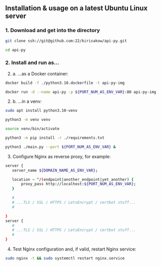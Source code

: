 ## Installation & usage on a latest Ubuntu Linux server

### 1. Download and get into the directory

```sh
git clone ssh://git@github.com:22/kirisakow/api-py.git

cd api-py
```

### 2. Install and run as...

2. a. ...as a Docker container:

```sh
docker build -f ./python3.10.dockerfile -t api-py-img

docker run -d --name api-py -p ${PORT_NUM_AS_ENV_VAR}:80 api-py-img
```

2. b. ...in a venv:

```sh
sudo apt install python3.10-venv

python3 -m venv venv

source venv/bin/activate

python3 -m pip install -r ./requirements.txt

python3 ./main.py --port ${PORT_NUM_AS_ENV_VAR} &
```

3. Configure Nginx as reverse proxy, for example:

```sh
server {
   server_name ${DOMAIN_NAME_AS_ENV_VAR};

   location ~ ^/(endpoint|another_endpoint|yet_another) {
       proxy_pass http://localhost:${PORT_NUM_AS_ENV_VAR};
   }

   #
   # ...TLS / SSL / HTTPS / LetsEncrypt / certbot stuff...
   #

}
server {
   #
   # ...TLS / SSL / HTTPS / LetsEncrypt / certbot stuff...
   #
}
```

4. Test Nginx configuration and, if valid, restart Nginx service:

```sh
sudo nginx -t && sudo systemctl restart nginx.service
```

